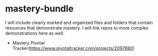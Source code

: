 # mastery-bundle
I will include clearly marked and organized files and folders that contain resources that demonstrate mastery. I will link repos to more complex demonstrations here as well.

* Mastery Pivotal Tracker(https://www.pivotaltracker.com/projects/2097880)
